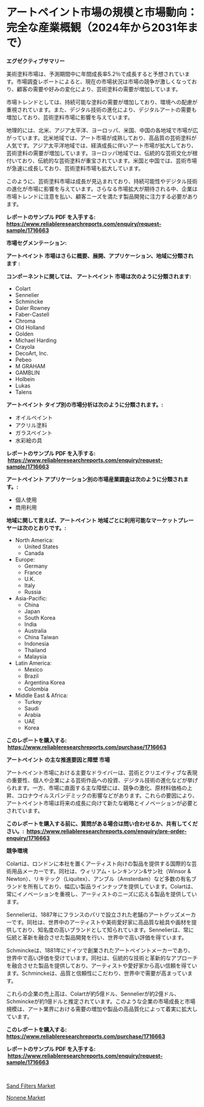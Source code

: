 <p><h1>アートペイント市場の規模と市場動向：完全な産業概観（2024年から2031年まで）</h1></p><p><strong>エグゼクティブサマリー</strong></p>
<p><p>美術塗料市場は、予測期間中に年間成長率5.2％で成長すると予想されています。市場調査レポートによると、現在の市場状況は市場の競争が激しくなっており、顧客の需要や好みの変化により、芸術塗料の需要が増加しています。</p><p>市場トレンドとしては、持続可能な塗料の需要が増加しており、環境への配慮が重視されています。また、デジタル技術の進化により、デジタルアートの需要も増加しており、芸術塗料市場に影響を与えています。</p><p>地理的には、北米、アジア太平洋、ヨーロッパ、米国、中国の各地域で市場が広がっています。北米地域では、アート市場が成熟しており、高品質の芸術塗料が人気です。アジア太平洋地域では、経済成長に伴いアート市場が拡大しており、芸術塗料の需要が増加しています。ヨーロッパ地域では、伝統的な芸術文化が根付いており、伝統的な芸術塗料が重宝されています。米国と中国では、芸術市場が急速に成長しており、芸術塗料市場も拡大しています。</p><p>このように、芸術塗料市場は成長が見込まれており、持続可能性やデジタル技術の進化が市場に影響を与えています。さらなる市場拡大が期待される中、企業は市場トレンドに注意を払い、顧客ニーズを満たす製品開発に注力する必要があります。</p></p>
<p><strong>レポートのサンプル PDF を入手する: <a href="https://www.reliableresearchreports.com/enquiry/request-sample/1716663">https://www.reliableresearchreports.com/enquiry/request-sample/1716663</a></strong></p>
<p><strong>市場セグメンテーション:</strong></p>
<p><strong> アートペイント 市場はさらに概要、展開、アプリケーション、地域に分類されます :</strong></p>
<p><strong>コンポーネントに関しては、 アートペイント 市場は次のように分類されます: &nbsp;</strong></p>
<p><ul><li>Colart</li><li>Sennelier</li><li>Schmincke</li><li>Daler Rowney</li><li>Faber-Castell</li><li>Chroma</li><li>Old Holland</li><li>Golden</li><li>Michael Harding</li><li>Crayola</li><li>DecoArt, Inc.</li><li>Pebeo</li><li>M GRAHAM</li><li>GAMBLIN</li><li>Holbein</li><li>Lukas</li><li>Talens</li></ul></p>
<p><strong> アートペイント タイプ別の市場分析は次のように分類されます。:</strong></p>
<p><ul><li>オイルペイント</li><li>アクリル塗料</li><li>ガラスペイント</li><li>水彩絵の具</li></ul></p>
<p><strong>レポートのサンプル PDF を入手する: &nbsp;<a href="https://www.reliableresearchreports.com/enquiry/request-sample/1716663">https://www.reliableresearchreports.com/enquiry/request-sample/1716663</a></strong></p>
<p><strong> アートペイント アプリケーション別の市場産業調査は次のように分類されます。:</strong></p>
<p><ul><li>個人使用</li><li>商用利用</li></ul></p>
<p><strong>地域に関して言えば、アートペイント 地域ごとに利用可能なマーケットプレーヤーは次のとおりです。:</strong></p>
<p><ul>
    <li>
        North America:
        <ul>
            <li>United States</li>
            <li>Canada</li>
        </ul>
    </li>
    <li>
        Europe:
        <ul>
            <li>Germany</li>
            <li>France</li>
            <li>U.K.</li>
            <li>Italy</li>
            <li>Russia</li>
        </ul>
    </li>
    <li>
        Asia-Pacific:
        <ul>
            <li>China</li>
            <li>Japan</li>
            <li>South Korea</li>
            <li>India</li>
            <li>Australia</li>
            <li>China Taiwan</li>
            <li>Indonesia</li>
            <li>Thailand</li>
            <li>Malaysia</li>
        </ul>
    </li>
    <li>
        Latin America:
        <ul>
            <li>Mexico</li>
            <li>Brazil</li>
            <li>Argentina Korea</li>
            <li>Colombia</li>
        </ul>
    </li>
    <li>
        Middle East & Africa:
        <ul>
            <li>Turkey</li>
            <li>Saudi</li>
            <li>Arabia</li>
            <li>UAE</li>
            <li>Korea</li>
        </ul>
    </li>
    </ul></p>
<p><strong>このレポートを購入する: &nbsp;<a href="https://www.reliableresearchreports.com/purchase/1716663">https://www.reliableresearchreports.com/purchase/1716663</a></strong></p>
<p><strong>アートペイント の主な推進要因と障壁 市場</strong></p>
<p><p>アートペイント市場における主要なドライバーは、芸術とクリエイティブな表現の重要性、個人や企業による芸術作品への投資、デジタル技術の進化などが挙げられます。一方、市場に直面する主な障壁には、競争の激化、原材料価格の上昇、コロナウイルスパンデミックの影響などがあります。これらの要因により、アートペイント市場は将来の成長に向けて新たな戦略とイノベーションが必要とされています。</p></p>
<p><strong>このレポートを購入する前に、質問がある場合は問い合わせるか、共有してください。:&nbsp; <a href="https://www.reliableresearchreports.com/enquiry/pre-order-enquiry/1716663">https://www.reliableresearchreports.com/enquiry/pre-order-enquiry/1716663</a></strong></p>
<p><strong>競争環境</strong></p>
<p><p>Colartは、ロンドンに本社を置くアーティスト向けの製品を提供する国際的な芸術用品メーカーです。同社は、ウィリアム・レンキンソン&サン社（Winsor & Newton）、リキテック（Liquitex）、アンブル（Amsterdam）など多数の有名ブランドを所有しており、幅広い製品ラインナップを提供しています。Colartは、常にイノベーションを重視し、アーティストのニーズに応える製品を提供しています。</p><p>Sennelierは、1887年にフランスのパリで設立された老舗のアートグッズメーカーです。同社は、世界中のアーティストや美術愛好家に高品質な絵具や画材を提供しており、知名度の高いブランドとして知られています。Sennelierは、常に伝統と革新を融合させた製品開発を行い、世界中で高い評価を得ています。</p><p>Schminckeは、1881年にドイツで創業されたアートペイントメーカーであり、世界中で高い評価を受けています。同社は、伝統的な技術と革新的なアプローチを融合させた製品を提供しており、アーティストや愛好家から高い信頼を得ています。Schminckeは、品質と信頼性にこだわり、世界中で需要が高まっています。</p><p>これらの企業の売上高は、Colartが約5億ドル、Sennelierが約2億ドル、Schminckeが約1億ドルと推定されています。このような企業の市場成長と市場規模は、アート業界における需要の増加や製品の高品質化によって着実に拡大しています。</p></p>
<p><strong>このレポートを購入する: &nbsp; <a href="https://www.reliableresearchreports.com/purchase/1716663">https://www.reliableresearchreports.com/purchase/1716663</a></strong></p>
<p><strong>レポートのサンプル PDF を入手する: &nbsp;<a href="https://www.reliableresearchreports.com/enquiry/request-sample/1716663">https://www.reliableresearchreports.com/enquiry/request-sample/1716663</a></strong><strong></strong></p>
<p>&nbsp;</p>
<p><p><a href="https://view.publitas.com/reportprime-1/sand-filters-market-size-global-industry-overview-market-segmentation-and-forecast-2024-to-2031/">Sand Filters Market</a></p><p><a href="https://cautious-neon-760.notion.site/Nonene-Market-Size-Global-Industry-Overview-Market-Segmentation-and-Forecast-2024-to-2031-9223a127d85d4ef7bcc9f600a796467f">Nonene Market</a></p></p>